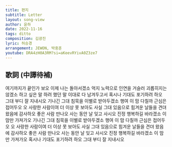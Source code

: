 ```yaml
---
title: 편지
subtitle: Letter
layout: song-view
author: 윤하
date: 2022-11-16
tags: ditto
composition: 김광진
lyric: 허승경
arrangement: JEWON, 박중훈
youtube: DRA4zH0A3RM?si=aKeevRYivA0Z3ze7
---
```


## 歌詞 (中譯待補)

여기까지가 끝인가 보오
이제 나는 돌아서겠소
억지 노력으로 인연을 거슬러
괴롭히지는 않겠소
하고 싶은 말 하려 했던 말
이대로 다 남겨두고서
혹시나 기대도 포기하려 하오
그대 부디 잘 지내시오
기나긴 그대 침묵을
이별로 받아두겠소
행여 이 맘 다칠까
근심은 접어두오
오 사랑한 사람이여
더 이상 못 보아도
사실 그대 있음으로
힘겨운 날들을
견뎌 왔음에 감사하오
좋은 사람 만나오
사는 동안 날 잊고 사시오
진정 행복하길 바라겠소
이 맘만 가져가오
기나긴 그대 침묵을
이별로 받아두겠소
행여 이 맘 다칠까 근심은 접어두오
오 사랑한 사람이여
더 이상 못 보아도
사실 그대 있음으로 힘겨운 날들을
견뎌 왔음에 감사하오
좋은 사람 만나오
사는 동안 날 잊고 사시오
진정 행복하길 바라겠소
이 맘만 가져가오
혹시나 기대도 포기하려 하오
그대 부디 잘 지내시오
